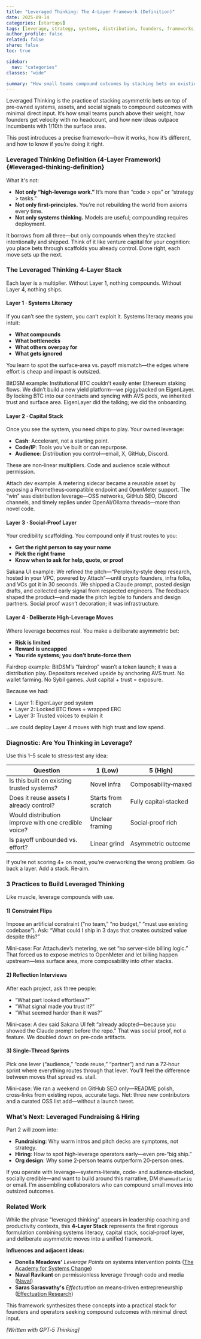 ```yaml
---
title: "Leveraged Thinking: The 4‑Layer Framework (Definition)"
date: 2025-09-14
categories: [startups]
tags: [leverage, strategy, systems, distribution, founders, frameworks, recruiting]
author_profile: false
related: false
share: false
toc: true

sidebar:
  nav: "categories"
classes: "wide"

summary: "How small teams compound outcomes by stacking bets on existing systems, owned assets, and social signals—and how to train the muscle. With fast, founder‑grade examples and a recruiting‑oriented call to action."
---
```


<!-- Description: A deep dive into Leveraged Thinking—what it is, how it differs from other models, and how to build it into your startup muscle. Fast examples inside. -->

Leveraged Thinking is the practice of stacking asymmetric bets on top of pre‑owned systems, assets, and social signals to compound outcomes with minimal direct input. It’s how small teams punch above their weight, how founders get velocity with no headcount, and how new ideas outpace incumbents with 1/10th the surface area.

This post introduces a precise framework—how it works, how it’s different, and how to know if you’re doing it right.

### Leveraged Thinking Definition (4-Layer Framework) {#leveraged-thinking-definition}

What it's not:

- **Not only “high‑leverage work.”** It’s more than “code > ops” or “strategy > tasks.”
- **Not only first‑principles.** You’re not rebuilding the world from axioms every time.
- **Not only systems thinking.** Models are useful; compounding requires deployment.

It borrows from all three—but only compounds when they’re stacked intentionally and shipped. Think of it like venture capital for your cognition: you place bets through scaffolds you already control. Done right, each move sets up the next.

### The Leveraged Thinking 4‑Layer Stack

Each layer is a multiplier. Without Layer 1, nothing compounds. Without Layer 4, nothing ships.

#### Layer 1 · Systems Literacy

If you can’t see the system, you can’t exploit it. Systems literacy means you intuit:
- **What compounds**
- **What bottlenecks**
- **What others overpay for**
- **What gets ignored**

You learn to spot the surface‑area vs. payoff mismatch—the edges where effort is cheap and impact is outsized.

BitDSM example: Institutional BTC couldn’t easily enter Ethereum staking flows. We didn’t build a new yield platform—we piggybacked on EigenLayer. By locking BTC into our contracts and syncing with AVS pods, we inherited trust and surface area. EigenLayer did the talking; we did the onboarding.

#### Layer 2 · Capital Stack

Once you see the system, you need chips to play. Your owned leverage:
- **Cash**: Accelerant, not a starting point.
- **Code/IP**: Tools you’ve built or can repurpose.
- **Audience**: Distribution you control—email, X, GitHub, Discord.

These are non‑linear multipliers. Code and audience scale without permission.

Attach.dev example: A metering sidecar became a reusable asset by exposing a Prometheus‑compatible endpoint and OpenMeter support. The “win” was distribution leverage—OSS networks, GitHub SEO, Discord channels, and timely replies under OpenAI/Ollama threads—more than novel code.

#### Layer 3 · Social‑Proof Layer

Your credibility scaffolding. You compound only if trust routes to you:
- **Get the right person to say your name**
- **Pick the right frame**
- **Know when to ask for help, quote, or proof**

Sakana UI example: We refined the pitch—“Perplexity‑style deep research, hosted in your VPC, powered by Attach”—until crypto founders, infra folks, and VCs got it in 30 seconds. We shipped a Claude prompt, posted design drafts, and collected early signal from respected engineers. The feedback shaped the product—and made the pitch legible to funders and design partners. Social proof wasn’t decoration; it was infrastructure.

#### Layer 4 · Deliberate High‑Leverage Moves

Where leverage becomes real. You make a deliberate asymmetric bet:
- **Risk is limited**
- **Reward is uncapped**
- **You ride systems; you don’t brute‑force them**

Fairdrop example: BitDSM’s “fairdrop” wasn’t a token launch; it was a distribution play. Depositors received upside by anchoring AVS trust. No wallet farming. No Sybil games. Just capital + trust = exposure.

Because we had:
- Layer 1: EigenLayer pod system
- Layer 2: Locked BTC flows + wrapped ERC
- Layer 3: Trusted voices to explain it

…we could deploy Layer 4 moves with high trust and low spend.

### Diagnostic: Are You Thinking in Leverage?

Use this 1–5 scale to stress‑test any idea:

| Question | 1 (Low) | 5 (High) |
|---|---|---|
| Is this built on existing trusted systems? | Novel infra | Composability‑maxed |
| Does it reuse assets I already control? | Starts from scratch | Fully capital‑stacked |
| Would distribution improve with one credible voice? | Unclear framing | Social‑proof rich |
| Is payoff unbounded vs. effort? | Linear grind | Asymmetric outcome |

If you’re not scoring 4+ on most, you’re overworking the wrong problem. Go back a layer. Add a stack. Re‑aim.

### 3 Practices to Build Leveraged Thinking

Like muscle, leverage compounds with use.

#### 1) Constraint Flips

Impose an artificial constraint (“no team,” “no budget,” “must use existing codebase”). Ask: “What could I ship in 3 days that creates outsized value despite this?”

Mini‑case: For Attach.dev’s metering, we set “no server‑side billing logic.” That forced us to expose metrics to OpenMeter and let billing happen upstream—less surface area, more composability into other stacks.

#### 2) Reflection Interviews

After each project, ask three people:
- “What part looked effortless?”
- “What signal made you trust it?”
- “What seemed harder than it was?”

Mini‑case: A dev said Sakana UI felt “already adopted—because you showed the Claude prompt before the repo.” That was social proof, not a feature. We doubled down on pre‑code artifacts.

#### 3) Single‑Thread Sprints

Pick one lever (“audience,” “code reuse,” “partner”) and run a 72‑hour sprint where everything routes through that lever. You’ll feel the difference between moves that spread vs. stall.

Mini‑case: We ran a weekend on GitHub SEO only—README polish, cross‑links from existing repos, accurate tags. Net: three new contributors and a curated OSS list add—without a launch tweet.

### What’s Next: Leveraged Fundraising & Hiring

Part 2 will zoom into:
- **Fundraising**: Why warm intros and pitch decks are symptoms, not strategy.
- **Hiring**: How to spot high‑leverage operators early—even pre‑“big ship.”
- **Org design**: Why some 2‑person teams outperform 20‑person ones.

If you operate with leverage—systems‑literate, code‑ and audience‑stacked, socially credible—and want to build around this narrative, DM `@hammadtariq` or email. I'm assembling collaborators who can compound small moves into outsized outcomes.

### Related Work

While the phrase "leveraged thinking" appears in leadership coaching and productivity contexts, this **4‑Layer Stack** represents the first rigorous formulation combining systems literacy, capital stack, social‑proof layer, and deliberate asymmetric moves into a unified framework.

**Influences and adjacent ideas:**
- **Donella Meadows'** *Leverage Points* on systems intervention points ([The Academy for Systems Change](https://donellameadows.org/wp-content/userfiles/Leverage_Points.pdf))
- **Naval Ravikant** on permissionless leverage through code and media ([Naval](https://nav.al/product-media))
- **Saras Sarasvathy's** *Effectuation* on means‑driven entrepreneurship ([Effectuation Research](https://cdn.mises.org/sarasvathy_2001_causation_and_effectuation.pdf))

This framework synthesizes these concepts into a practical stack for founders and operators seeking compound outcomes with minimal direct input.

_[Written with GPT‑5 Thinking]_